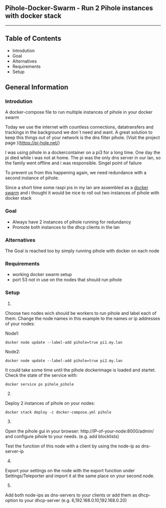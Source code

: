 ## Pihole-Docker-Swarm - Run 2 Pihole instances with docker stack
---
## Table of Contents

* Introdution
* Goal
* Alternatives
* Requirements
* Setup

## General Information

### Introdution

A docker-compose file to run multiple instances of pihole in your docker swarm 

Today we use the internet with countless connections, datatransfers and trackings in the
background we don´t need and want. A great solution to keep this things out of your
network is the dns filter pihole. (Visit the project page )(https://pi-hole.net/) 

I was using pihole in a dockercontainer on a pi3 for a long time. One day the pi died while
i was not at home. The pi was the only dns server in our lan, so the family went offline 
and i was responsible. Singel point of failure

To prevent us from this happening again, we need redundance with a second instance of pihole.

Since a short time some raspi pis in my lan are assembled as a [docker swarm](https://docs.docker.com/engine/swarm/)
and i thought it would be nice to roll out two instances of pihole with docker stack

### Goal

* Always have 2 instances of pihole running for redundancy
* Promote both instances to the dhcp clients in the lan

### Alternatives

The Goal is reached too by simply running pihole with docker on each node

### Requirements

* working docker swarm setup
* port 53 not in use on the nodes that should run pihole 

### Setup

1.
 
Choose two nodes wich should be workers to run pihole and label each of them. 
Change the node names in this example to the names or ip addresses of your nodes: 

Node1:

    docker node update --label-add pihole=true pi1.my.lan

Node2: 

	docker node update --label-add pihole=true pi2.my.lan

It could take some time until the pihole dockerimage is loaded and startet.
Check the state of the service with:

	docker service ps pihole_pihole 

2.

Deploy 2 instances of pihole on your nodes:

	docker stack deploy -c docker-compose.yml pihole

3.

Open the pihole gui in your browser: http://IP-of-your-node:8000/admin/ and 
configure pihole to your needs. (e.g. add blocklists) 

Test the function of this node with a client by using the node-ip as dns-server-ip

4. 

Export your settings on the node with the export function under Settings/Teleporter
and import it at the same place on your second node.

5. 

Add both node-ips as dns-servers to your clients or add them as dhcp-option to your
dhcp-server (e.g. 6,192.168.0.10,192.168.0.20) 


